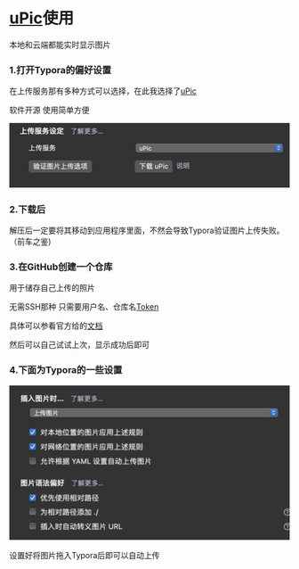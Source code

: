 # [uPic](https://github.com/gee1k/uPic)使用

本地和云端都能实时显示图片

### 1.打开Typora的偏好设置

在上传服务那有多种方式可以选择，在此我选择了[uPic](https://support.typora.io/Upload-Image/#upic-macos-opensource)

软件开源 使用简单方便

![截屏2022-12-10 17.16.29](https://raw.githubusercontent.com/Binaryhuang69/uPic/master/uPic/kdqokwdoq.png)

### 2.下载后

解压后一定要将其移动到应用程序里面，不然会导致Typora验证图片上传失败。（前车之鉴)

### 3.在GitHub创建一个仓库

用于储存自己上传的照片

无需SSH那种 只需要用户名、仓库名[Token](https://github.com/settings/tokens/new)

具体可以参看官方给的[文档](https://blog.svend.cc/upic/tutorials/github/)

然后可以自己试试上次，显示成功后即可

### 4.下面为Typora的一些设置

![截屏2022-12-10 17.17.06](https://raw.githubusercontent.com/Binaryhuang69/uPic/master/uPic/%E6%88%AA%E5%B1%8F2022-12-10%2017.17.06.png)

设置好将图片拖入Typora后即可以自动上传


